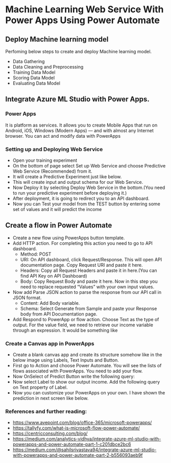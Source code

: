 # Machine Learning Web Service With Power Apps Using Power Automate

## Deploy Machine learning model 

Perfoming below steps to create and deploy Machine learning model.

* Data Gathering
* Data Cleaning and Preprocessing
* Training Data Model
* Scoring Data Model
* Evaluating Data Model
  
## Integrate Azure ML Studio with Power Apps.

### Power Apps 
It is platform as services. It allows you to create Mobile Apps that run on Android, iOS, Windows (Modern Apps) — and with almost any Internet browser. You can act and modify data with PowerApps

### Setting up and Deploying Web Service
* Open your training experiment 
* On the bottom of page select Set up Web Service and choose Predictive Web Service (Recommended) from it.
* It will create a Predictive Experiment just like below.
* This will create input and output schema for our Web Service.
*  Now Deploy it by selecting Deploy Web Service in the bottom.(You need to run your predictive experiment before deploying it.)
*  After deployment, it is going to redirect you to an API dashboard.
*  Now you can Test your model from the TEST button by entering some set of values and it will predict the income


## Create a flow in Power Automate
* Create a new flow using PowerApps button template.
* Add HTTP action. For completing this action you need to go to API dashboard.
  * Method: POST
  * URI: On API dashboard, click Request/Response. This will open API documentation page. Copy Request URI and paste it here.
  * Headers: Copy all Request Headers and paste it in here.(You can find API Key on API Dashboard)
  * Body: Copy Request Body and paste it here. Now in this step you need to replace requested “Values” with your own input values.
* Now add Parse JSON action to parse the response from our API call in JSON format.
  * Content: Add Body variable.
  * Schema: Select Generate from Sample and paste your Response body from API Documentation page.
* Add Respond to PowerApp or flow action. Choose Text as the type of output. For the value field, we need to retrieve our income variable through an expression. It would be something like 
  
### Create a Canvas app in PowerApps
* Create a blank canvas app and create its structure somehow like in the below image using Labels, Text Inputs and Button.
* First go to Action and choose Power Automate. You will see the lists of flows associated with PowerApps. You need to add your flow.
* Now OnSelect of Predict Button write the following query:
* Now select Label to show our output income. Add the following query on Text property of Label.
* Now you can customize your PowerApps on your own. I have shown the prediction in next screen like below.
  

### References and further reading:
* https://www.avepoint.com/blog/office-365/microsoft-powerapps/
* https://tallyfy.com/what-is-microsoft-flow-power-automate/
* https://centricconsulting.com/blog/
* https://medium.com/analytics-vidhya/integrate-azure-ml-studio-with-powerapps-and-power-automate-part-1-c201dbce2bc6
* https://medium.com/@sahilsrivastava94/integrate-azure-ml-studio-with-powerapps-and-power-automate-part-2-b556093aeb9f